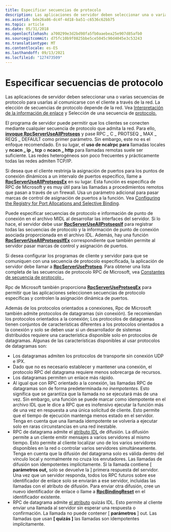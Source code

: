 ```yaml
---
title: Especificar secuencias de protocolo
description: Las aplicaciones de servidor deben seleccionar una o varias secuencias de protocolo para usarlas al comunicarse con el cliente a través de la red. La elección de secuencias de protocolo depende de la red. Vea Interpretación de la información de enlace y Selección de una secuencia de protocolo.
ms.assetid: bde26a86-dc4f-4d18-ba51-c6536c62bb75
ms.topic: article
ms.date: 05/31/2018
ms.openlocfilehash: a700299e3d2bd98fa5fb0aaebea25e907d85afb0
ms.sourcegitcommit: d75fc10b9f0825bbe5ce5045c90d4045e3c53243
ms.translationtype: MT
ms.contentlocale: es-ES
ms.lasthandoff: 09/13/2021
ms.locfileid: "127473509"
---
```

# <a name="specifying-protocol-sequences"></a>Especificar secuencias de protocolo

Las aplicaciones de servidor deben seleccionar una o varias secuencias de protocolo para usarlas al comunicarse con el cliente a través de la red. La elección de secuencias de protocolo depende de la red. Vea [Interpretación de la información de enlace](interpreting-binding-information.md) y Selección de una secuencia de [protocolo.](selecting-a-protocol-sequence.md)

El programa de servidor puede permitir que los clientes se conecten mediante cualquier secuencia de protocolo que admita la red. Para ello, [**invoque RpcServerUseAllProtseqs**](/windows/desktop/api/Rpcdce/nf-rpcdce-rpcserveruseallprotseqs) y pase RPC \_ C \_ PROTSEQ \_ MAX \_ REQS \_ DEFAULT como primer parámetro. Sin embargo, este no es el enfoque recomendado. En su lugar, el **uso de ncalrpc para** llamadas locales y **ncacn \_ ip \_ tcp** o **ncacn \_ http** para llamadas remotas suele ser suficiente. Las redes heterogéneos son poco frecuentes y prácticamente todas las redes admiten TCP/IP.

Si desea que el cliente restrinja la asignación de puertos para los puntos de conexión dinámicos a un intervalo de puertos específico, llame a [**RpcServerUseAllProtseqsEx**](/windows/desktop/api/Rpcdce/nf-rpcdce-rpcserveruseallprotseqsex) en su lugar. Esta función es específica de RPC de Microsoft y es muy útil para las llamadas a procedimientos remotos que pasan a través de un firewall. Usa un parámetro adicional para pasar marcas de control de asignación de puertos a la función. Vea [Configuring the Registry for Port Allocations and Selective Binding](configuring-the-windows-xp-2000-nt-registry-for-port-allocations-and-selective-binding.md).

Puede especificar secuencias de protocolo e información de punto de conexión en el archivo MIDL al desarrollar las interfaces del servidor. Si lo hace, el servidor debe usar [**RpcServerUseAllProtseqsIf**](/windows/desktop/api/Rpcdce/nf-rpcdce-rpcserveruseallprotseqsif) para registrar todas las secuencias de protocolo y la información de punto de conexión asociada proporcionada en el archivo IDL. Además, hay una función [**RpcServerUseAllProtseqsIfEx**](/windows/desktop/api/Rpcdce/nf-rpcdce-rpcserveruseallprotseqsifex) correspondiente que también permite al servidor pasar marcas de control y asignación de puertos.

Si desea configurar los programas de cliente y servidor para que se comuniquen con una secuencia de protocolo especificada, la aplicación de servidor debe llamar a [**RpcServerUseProtseq**](/windows/desktop/api/Rpcdce/nf-rpcdce-rpcserveruseprotseq). Para obtener una lista completa de las secuencias de protocolo RPC de Microsoft, vea [Constantes de secuencia de protocolo .](protocol-sequence-constants.md)

Rpc de Microsoft también proporciona [**RpcServerUseProtseqEx**](/windows/desktop/api/Rpcdce/nf-rpcdce-rpcserveruseprotseqex) para permitir que las aplicaciones seleccionen secuencias de protocolo específicas y controlen la asignación dinámica de puertos.

Además de los protocolos orientados a conexiones, Rpc de Microsoft también admite protocolos de datagramas (sin conexión). Se recomiendan los protocolos orientados a la conexión; Los protocolos de datagramas tienen conjuntos de características diferentes a los protocolos orientados a la conexión y solo se deben usar si un desarrollador de sistemas distribuidos requiere una característica disponible solo en protocolos de datagramas. Algunas de las características disponibles al usar protocolos de datagramas son:

-   Los datagramas admiten los protocolos de transporte sin conexión UDP e IPX.
-   Dado que no es necesario establecer y mantener una conexión, el protocolo RPC del datagrama requiere menos sobrecarga de recursos.
-   Los datagramas permiten un enlace más rápido.
-   Al igual que con RPC orientado a la conexión, las llamadas RPC de datagramas son de forma predeterminada *no inempotentes.* Esto significa que se garantiza que la llamada no se ejecutará más de una vez. Sin embargo, una función se puede marcar como idempotente en el archivo IDL que le dice a RPC que es inofensivo ejecutar la función más de una vez en respuesta a una única solicitud de cliente. Esto permite que el tiempo de ejecución mantenga menos estado en el servidor. Tenga en cuenta que una llamada idempotente se volvería a ejecutar solo en raras circunstancias en una red inestable.
-   RPC de datagrama admite el [atributo IDL](/windows/desktop/Midl/broadcast) de difusión. La difusión permite a un cliente emitir mensajes a varios servidores al mismo tiempo. Esto permite al cliente localizar uno de los varios servidores disponibles en la red o controlar varios servidores simultáneamente. Tenga en cuenta que la difusión del datagrama solo es válida dentro del vínculo local y normalmente no cruza los enrutadores. Las llamadas de difusión son idempotentes implícitamente. Si la llamada contiene \[ **parámetros out,** solo se devuelve la \] primera respuesta del servidor. Una vez que un servidor responda, todos los RPC futuros sobre ese identificador de enlace solo se enviarán a ese servidor, incluidas las llamadas con el atributo de difusión. Para enviar otra difusión, cree un nuevo identificador de enlace o llame a [**RpcBindingReset**](/windows/desktop/api/Rpcdce/nf-rpcdce-rpcbindingreset) en el identificador existente.
-   RPC de datagrama admite [el atributo](/windows/desktop/Midl/maybe) quizás IDL. Esto permite al cliente enviar una llamada al servidor sin esperar una respuesta o confirmación. La llamada no puede contener \[ **parámetros** \] out. Las llamadas que usan **\[ quizás \]** las llamadas son idempotentes implícitamente.

 

 